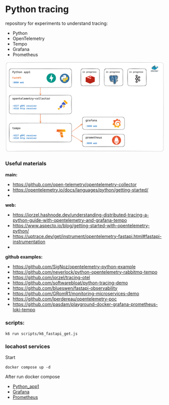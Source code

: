 # Python tracing

repository for experiments to understand tracing: 
- Python 
- OpenTelemetry 
- Tempo 
- Grafana
- Prometheus

![scheme](./images/scheme.excalidraw.png)

### Useful materials
**main:**
- https://github.com/open-telemetry/opentelemetry-collector
- https://opentelemetry.io/docs/languages/python/getting-started/
- 

**web:**
- https://jorzel.hashnode.dev/understanding-distributed-tracing-a-python-guide-with-opentelemetry-and-grafana-tempo
- https://www.aspecto.io/blog/getting-started-with-opentelemetry-python/
- https://uptrace.dev/get/instrument/opentelemetry-fastapi.html#fastapi-instrumentation
- 

**github examples:**
- https://github.com/SigNoz/opentelemetry-python-example
- https://github.com/neverlock/python-opentelemetry-rabbitmq-tempo
- https://github.com/jorzel/tracing-otel
- https://github.com/softwarebloat/python-tracing-demo
- https://github.com/blueswen/fastapi-observability
- https://github.com/GRomR1/monitoring-microservices-demo
- https://github.com/lperdereau/opentelemetry-poc
- https://github.com/pasdam/playground-docker-grafana-prometheus-loki-tempo


### scripts:

```shell
k6 run scripts/k6_fastapi_get.js
```

### locahost services

Start
```
docker compose up -d
```

After run docker compose
- [Python_app1](http://localhost:8000)
- [Grafana](http://localhost:3000)
- [Prometheus](http://localhost:9090)
